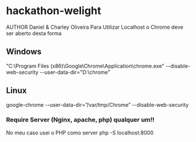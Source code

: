 # hackathon-welight
AUTHOR Daniel & Charley Oliveira
Para Utilizar Localhost o Chrome deve ser aberto desta forma

## Windows 
"C:\Program Files (x86)\Google\Chrome\Application\chrome.exe" --disable-web-security --user-data-dir="D:\chrome"

## Linux
google-chrome  --user-data-dir=”/var/tmp/Chrome” --disable-web-security

### Require Server (Nginx, apache, php) qualquer um!!
No meu caso usei o PHP como server
php -S localhost:8000


